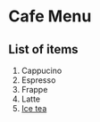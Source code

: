 # Cafe Menu

## List of items

1. Cappucino
2. Espresso
3. Frappe
4. Latte
5. [Ice tea](recipes/ice_tea.txt)
